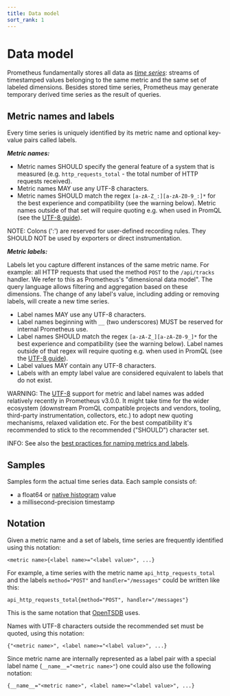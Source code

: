```yaml
---
title: Data model
sort_rank: 1
---
```


# Data model

Prometheus fundamentally stores all data as [_time
series_](http://en.wikipedia.org/wiki/Time_series): streams of timestamped
values belonging to the same metric and the same set of labeled dimensions.
Besides stored time series, Prometheus may generate temporary derived time series
as the result of queries.

## Metric names and labels

Every time series is uniquely identified by its metric name and optional key-value pairs called labels.

***Metric names:***

* Metric names SHOULD specify the general feature of a system that is measured (e.g. `http_requests_total` - the total number of HTTP requests received).
* Metric names MAY use any UTF-8 characters.
* Metric names SHOULD match the regex `[a-zA-Z_:][a-zA-Z0-9_:]*` for the best experience and compatibility (see the warning below). Metric names outside of that set will require quoting e.g. when used in PromQL (see the [UTF-8 guide](../guides/utf8#querying)).

NOTE: Colons (':') are reserved for user-defined recording rules. They SHOULD NOT be used by exporters or direct instrumentation.

***Metric labels:***

Labels let you capture different instances of the same metric name. For example: all HTTP requests that used the method `POST` to the `/api/tracks` handler. We refer to this as Prometheus's "dimensional data model". The query language allows filtering and aggregation based on these dimensions. The change of any label's value, including adding or removing labels, will create a new time series.

* Label names MAY use any UTF-8 characters.
* Label names beginning with `__` (two underscores) MUST be reserved for internal Prometheus use.
* Label names SHOULD match the regex `[a-zA-Z_][a-zA-Z0-9_]*` for the best experience and compatibility (see the warning below). Label names outside of that regex will require quoting e.g. when used in PromQL (see the [UTF-8 guide](../guides/utf8#querying)).
* Label values MAY contain any UTF-8 characters.
* Labels with an empty label value are considered equivalent to labels that do not exist.

WARNING: The [UTF-8](../guides/utf8) support for metric and label names was added relatively recently in Prometheus v3.0.0. It might take time for the wider ecosystem (downstream PromQL compatible projects and vendors, tooling, third-party instrumentation, collectors, etc.) to adopt new quoting mechanisms, relaxed validation etc. For the best compatibility it's recommended to stick to the recommended ("SHOULD") character set.

INFO: See also the [best practices for naming metrics and labels](/docs/practices/naming/).

## Samples

Samples form the actual time series data. Each sample consists of:

* a float64 or [native histogram](https://prometheus.io/docs/specs/native_histograms/) value
* a millisecond-precision timestamp

## Notation

Given a metric name and a set of labels, time series are frequently identified
using this notation:

    <metric name>{<label name>="<label value>", ...}

For example, a time series with the metric name `api_http_requests_total` and
the labels `method="POST"` and `handler="/messages"` could be written like
this:

    api_http_requests_total{method="POST", handler="/messages"}

This is the same notation that [OpenTSDB](http://opentsdb.net/) uses.

Names with UTF-8 characters outside the recommended set must be quoted, using
this notation:

    {"<metric name>", <label name>="<label value>", ...}

Since metric name are internally represented as a label pair
with a special label name (`__name__="<metric name>"`) one could also use the following notation:

    {__name__="<metric name>", <label name>="<label value>", ...}


